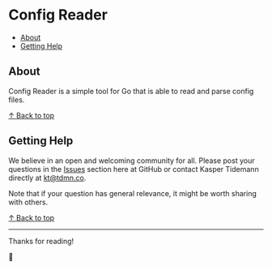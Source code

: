 # Config Reader

- [About](#about)
- [Getting Help](#getting-help)

## About

Config Reader is a simple tool for Go that is able to read and parse config files.

[↑ Back to top](#config-reader)

## Getting Help

We believe in an open and welcoming community for all. Please post your questions in the [Issues](https://github.com/tdmnco/go-config-reader/issues) section here at GitHub or contact Kasper Tidemann directly at [kt@tdmn.co](kt@tdmn.co).

Note that if your question has general relevance, it might be worth sharing with others.

[↑ Back to top](#config-reader)

---

Thanks for reading!

🎁